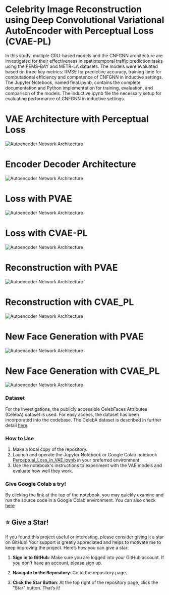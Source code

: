 # Celebrity Image Reconstruction using Deep Convolutional Variational AutoEncoder with Perceptual Loss (CVAE-PL)

In this study, multiple GRU-based models and the CNFGNN architecture are investigated for their effectiveness in spatiotemporal traffic prediction tasks using the PEMS-BAY and METR-LA datasets. The models were evaluated based on three key metrics: RMSE for predictive accuracy, training time for computational efficiency and competence of CNFGNN in inductive settings. The Jupyter Notebook, named final.ipynb, contains the complete documentation and Python implementation for training, evaluation, and comparison of the models. The inductive.ipynb file the necessary setup for evaluating performance of CNFGNN in inductive settings.
# VAE Architecture with Perceptual Loss
![Autoencoder Network Architecture](images/VAE-with-perceptual-loss-architecture-overview.png)
# Encoder Decoder Architecture
![Autoencoder Network Architecture](images/VAE.png)
# Loss with PVAE
![Autoencoder Network Architecture](images/Loss_VAE.png)
# Loss with CVAE-PL
![Autoencoder Network Architecture](images/Loss_VAE123.png)
# Reconstruction with PVAE
![Autoencoder Network Architecture](images/reconstuction_with_plain_VAE.png)
# Reconstruction with CVAE_PL
![Autoencoder Network Architecture](images/reconstuction_with_VAE_123.png)
# New Face Generation with PVAE
![Autoencoder Network Architecture](images/NewFace_PVAE.png)
# New Face Generation with CVAE_PL
![Autoencoder Network Architecture](images/NewFace_VAE123.png)

### Dataset
For the investigations, the publicly accessible CelebFaces Attributes (CelebA) dataset is used.  For easy access, the dataset has been incorporated into the codebase. The CelebA dataset is described in further detail [here](http://mmlab.ie.cuhk.edu.hk/projects/CelebA.html).

### How to Use
1. Make a local copy of the repository.
2. Launch and operate the Jupyter Notebook or Google Colab notebook [Perceptual_Loss_in_VAE.ipynb](Perceptual_Loss_in_VAE.ipynb) in your preferred environment.
3. Use the notebook's instructions to experiment with the VAE models and evaluate how well they work.

### Give Google Colab a try!
By clicking the link at the top of the notebook, you may quickly examine and run the source code in a Google Colab environment. You can also check [here](http://colab.research.google.com/github/AbhiJeet70/PerceptualLossVAE/blob/main/Perceptual_Loss_in_VAE.ipynb)

## ⭐ Give a Star!

If you found this project useful or interesting, please consider giving it a star on GitHub! Your support is greatly appreciated and helps to motivate me to keep improving the project. Here’s how you can give a star:

1. **Sign in to GitHub**: Make sure you are logged into your GitHub account. If you don't have an account, please sign up.

2. **Navigate to the Repository**: Go to the repository page.

3. **Click the Star Button**: At the top right of the repository page, click the "Star" button. That’s it!



 
